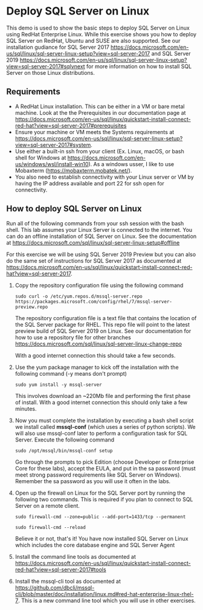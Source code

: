 # Deploy SQL Server on Linux

This demo is used to show the basic steps to deploy SQL Server on Linux using RedHat Enterprise Linux. While this exercise shows you how to deploy SQL Server on RedHat, Ubuntu and SUSE are also supported. See our installation gudiance for SQL Server 2017 https://docs.microsoft.com/en-us/sql/linux/sql-server-linux-setup?view=sql-server-2017 and SQL Server 2019 https://docs.microsoft.com/en-us/sql/linux/sql-server-linux-setup?view=sql-server-2017#sqlvnext for more information on how to install SQL Server on those Linux distributions.

## Requirements

- A RedHat Linux installation. This can be either in a VM or bare metal machine. Look at the the Prerequisites in our documentation page at https://docs.microsoft.com/en-us/sql/linux/quickstart-install-connect-red-hat?view=sql-server-2017#prerequisites
- Ensure your machine or VM meets the Systems requirements at https://docs.microsoft.com/en-us/sql/linux/sql-server-linux-setup?view=sql-server-2017#system.
- Use either a built-in ssh from your client (Ex. Linux, macOS, or bash shell for Windows at https://docs.microsoft.com/en-us/windows/wsl/install-win10). As a windows usser, I like to use Mobaxterm (https://mobaxterm.mobatek.net/).
- You also need to establish connectivity with your Linux server or VM by having the IP address available and port 22 for ssh open for connectivity.

## How to deploy SQL Server on Linux

Run all of the following commands from your ssh session with the bash shell. This lab assumes your Linux Server is connected to the internet. You can do an offline installation of SQL Server on Linux. See the documentation at <https://docs.microsoft.com/sql/linux/sql-server-linux-setup#offline>

For this exercise we will be using SQL Server 2019 Preview but you can also do the same set of instructions for SQL Server 2017 as documented at https://docs.microsoft.com/en-us/sql/linux/quickstart-install-connect-red-hat?view=sql-server-2017.

1. Copy the repository configuration file using the following command

   `sudo curl -o /etc/yum.repos.d/mssql-server.repo https://packages.microsoft.com/config/rhel/7/mssql-server-preview.repo`

    The repository configuration file is a text file that contains the location of the SQL Server package for RHEL. This repo file will point to the latest preview build of SQL Server 2019 on Linux. See our documentation for how to use a repository file for other branches <https://docs.microsoft.com/sql/linux/sql-server-linux-change-repo>

    With a good internet connection this should take a few seconds.

2. Use the yum package manager to kick off the installation with the following command (-y means don't prompt)

    `sudo yum install -y mssql-server`

    This involves download an ~220Mb file and performing the first phase of install. With a good internet connection this should only take a few minutes.

3. Now you must complete the installation by executing a bash shell script we install called **mssql-conf** (which uses a series of python scripts). We will also use mssql-conf later to perform a configuration task for SQL Server. Execute the following command

    `sudo /opt/mssql/bin/mssql-conf setup`

    Go through the prompts to pick Edition (choose Developer or Enterprise Core for these labs), accept the EULA, and put in the sa password (must meet strong password requirements like SQL Server on Windows). Remember the sa password as you will use it often in the labs.

4. Open up the firewall on Linux for the SQL Server port by running the following two commands. This is required if you plan to connect to SQL Server on a remote client.

    `sudo firewall-cmd --zone=public --add-port=1433/tcp --permanent`

    `sudo firewall-cmd --reload`

    Believe it or not, that's it! You have now installed SQL Server on Linux which includes the core database engine and SQL Server Agent

5. Install the command line tools as documented at https://docs.microsoft.com/en-us/sql/linux/quickstart-install-connect-red-hat?view=sql-server-2017#tools

6. Install the mssql-cli tool as documented at https://github.com/dbcli/mssql-cli/blob/master/doc/installation/linux.md#red-hat-enterprise-linux-rhel-7. This is a new command line tool which you will use in other exercises.